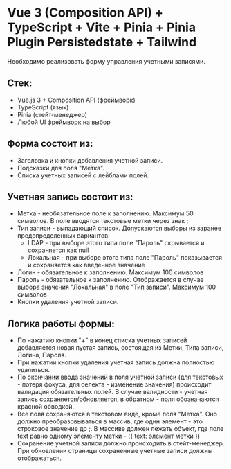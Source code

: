 # Vue 3 (Composition API) + TypeScript + Vite + Pinia + Pinia Plugin Persistedstate + Tailwind

Необходимо реализовать форму управления учетными записями.

## Стек:

- Vue.js 3 + Composition API (фреймворк)
- TypeScript (язык)
- Pinia (стейт-менеджер)
- Любой UI фреймворк на выбор

## Форма состоит из:

- Заголовка и кнопки добавления учетной записи.
- Подсказки для поля "Метка".
- Списка учетных записей с лейблами полей.

## Учетная запись состоит из:

- Метка - необязательное поле к заполнению. Максимум 50 символов. В поле вводятся текстовые метки через знак ;
- Тип записи - выпадающий список. Допускаются выборы из заранее предопределенных вариантов:
  * LDAP - при выборе этого типа поле "Пароль" скрывается и сохраняется как null
  * Локальная - при выборе этого типа поле "Пароль" показывается и сохраняется как введенное значение
- Логин - обязательное к заполнению. Максимум 100 символов
- Пароль - обязательное к заполнению. Отображается в случае выбора значения "Локальная" в поле "Тип записи". Максимум 100 символов
- Кнопки удаления учетной записи.

## Логика работы формы:

* По нажатию кнопки "+" в конец списка учетных записей добавляется новая пустая запись, состоящая из Метки, Типа записи, Логина, Пароля.
* При нажатии кнопки удаления учетная запись должна полностью удалиться.
* По окончании ввода значений в поля учетной записи (для текстовых - потеря фокуса, для селекта - изменение значения) происходит валидация обязательных полей. В случае валидности - учетная запись сохраняется/обновляется, в обратном - поля обозначаются красной обводкой.
* Все поля сохраняются в текстовом виде, кроме поля "Метка". Оно должно преобразовываться в массив, где один элемент - это строковое значение до ;. В массиве должен лежать объект, где поле text равно одному элементу метки - ({ text: элемент метки })
* Сохранение учетной записи должно происходить в стейт-менеджер. При обновлении страницы сохраненные учетные записи должны отображаться.

